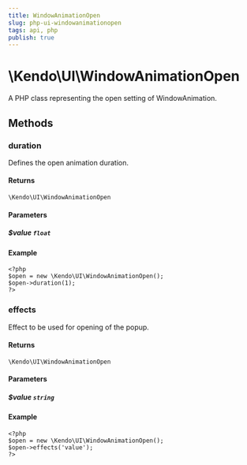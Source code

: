 ```yaml
---
title: WindowAnimationOpen
slug: php-ui-windowanimationopen
tags: api, php
publish: true
---
```


# \Kendo\UI\WindowAnimationOpen

A PHP class representing the open setting of WindowAnimation.


## Methods

### duration
Defines the open animation duration.

#### Returns
`\Kendo\UI\WindowAnimationOpen`

#### Parameters

##### $value `float`



#### Example 
    <?php
    $open = new \Kendo\UI\WindowAnimationOpen();
    $open->duration(1);
    ?>

### effects
Effect to be used for opening of the popup.

#### Returns
`\Kendo\UI\WindowAnimationOpen`

#### Parameters

##### $value `string`



#### Example 
    <?php
    $open = new \Kendo\UI\WindowAnimationOpen();
    $open->effects('value');
    ?>

 
